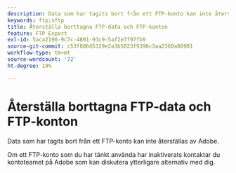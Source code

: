 ```yaml
---
description: Data som har tagits bort från ett FTP-konto kan inte återställas av Adobe.
keywords: ftp;sftp
title: Återställa borttagna FTP-data och FTP-konton
feature: FTP Export
exl-id: 5aca2196-9c7c-4891-93c9-5af2e7f97fb9
source-git-commit: c53f886d5329e2a3b5023f9396c3aa2360a86901
workflow-type: tm+mt
source-wordcount: '72'
ht-degree: 19%

---
```


# Återställa borttagna FTP-data och FTP-konton

Data som har tagits bort från ett FTP-konto kan inte återställas av Adobe.

Om ett FTP-konto som du har tänkt använda har inaktiverats kontaktar du kontoteamet på Adobe som kan diskutera ytterligare alternativ med dig.
